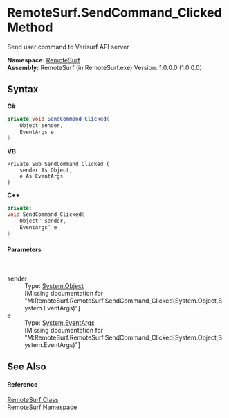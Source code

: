 # RemoteSurf.SendCommand_Clicked Method 
 

Send user command to Verisurf API server

**Namespace:**&nbsp;<a href="7b4d5b30-fbcc-2819-791d-1218b8fe6268">RemoteSurf</a><br />**Assembly:**&nbsp;RemoteSurf (in RemoteSurf.exe) Version: 1.0.0.0 (1.0.0.0)

## Syntax

**C#**<br />
``` C#
private void SendCommand_Clicked(
	Object sender,
	EventArgs e
)
```

**VB**<br />
``` VB
Private Sub SendCommand_Clicked ( 
	sender As Object,
	e As EventArgs
)
```

**C++**<br />
``` C++
private:
void SendCommand_Clicked(
	Object^ sender, 
	EventArgs^ e
)
```


#### Parameters
&nbsp;<dl><dt>sender</dt><dd>Type: <a href="http://msdn2.microsoft.com/en-us/library/e5kfa45b" target="_blank">System.Object</a><br />\[Missing <param name="sender"/> documentation for "M:RemoteSurf.RemoteSurf.SendCommand_Clicked(System.Object,System.EventArgs)"\]</dd><dt>e</dt><dd>Type: <a href="http://msdn2.microsoft.com/en-us/library/118wxtk3" target="_blank">System.EventArgs</a><br />\[Missing <param name="e"/> documentation for "M:RemoteSurf.RemoteSurf.SendCommand_Clicked(System.Object,System.EventArgs)"\]</dd></dl>

## See Also


#### Reference
<a href="f58b0662-84a3-ebf2-e439-8ba7664d2ebd">RemoteSurf Class</a><br /><a href="7b4d5b30-fbcc-2819-791d-1218b8fe6268">RemoteSurf Namespace</a><br />